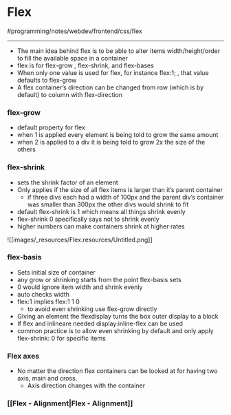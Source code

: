 # Flex
#programming/notes/webdev/frontend/css/flex
- - - -
* The main idea behind flex is to be able to alter items width/height/order to fill the available space in a container
* flex is for flex-grow , flex-shrink, and flex-bases
* When only one value is used for flex, for instance flex:1; , that value defaults to flex-grow
* A flex container’s direction can be changed from row (which is by default) to column with flex-direction

### flex-grow

* default property for flex
* when 1 is applied every element is being told to grow the same amount
* when 2 is applied to a div it is being told to grow 2x the size of the others

### flex-shrink

* sets the shrink factor of an element
* Only applies if the size of all flex items is larger than it’s parent container
	* if three divs each had a width of 100px and the parent div’s container was smaller than 300px the other divs would shrink to fit
* default flex-shrink is 1 which means all things shrink evenly
* flex-shrink 0 specifically says not to shrink evenly
* higher numbers can make containers shrink at higher rates

![[images/_resources/Flex.resources/Untitled.png]]

### flex-basis

* Sets initial size of container
* any grow or shrinking starts from the point flex-basis sets
* 0 would ignore item width and shrink evenly
* auto checks width
* flex:1 implies flex:1 1 0
	* to avoid even shrinking use flex-grow directly
* Giving an element the flexdisplay turns the box outer display to a block
* If flex and inlineare needed display:inline-flex can be used
* common practice is to allow even shrinking by default and only apply flex-shrink: 0 for specific items

### Flex axes

* No matter the direction flex containers can be looked at for having two axis, main and cross.
	* Axis direction changes with the container

### [[Flex - Alignment|Flex - Alignment]]

